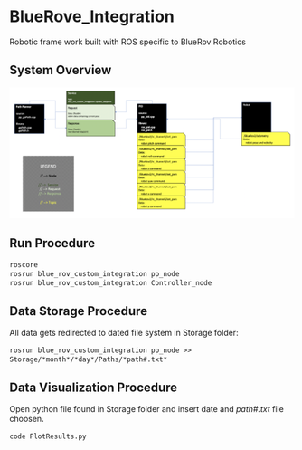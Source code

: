 # BlueRove_Integration
Robotic frame work built with ROS specific to BlueRov Robotics

System Overview
---
![](images/SystemOverview.png)

Run Procedure
---
```
roscore
rosrun blue_rov_custom_integration pp_node
rosrun blue_rov_custom_integration Controller_node
```
Data Storage Procedure
---
All data gets redirected to dated file system in Storage folder:
```
rosrun blue_rov_custom_integration pp_node >> Storage/*month*/*day*/Paths/*path#.txt*
```
Data Visualization Procedure
---
Open python file found in Storage folder and insert date and *path#.txt* file choosen.
```
code PlotResults.py
```
